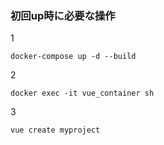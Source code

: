 ### 初回up時に必要な操作
1
```
docker-compose up -d --build
```
2
```
docker exec -it vue_container sh
```
3
```
vue create myproject
```
